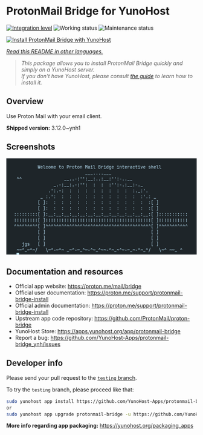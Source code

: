 <!--
N.B.: This README was automatically generated by <https://github.com/YunoHost/apps/tree/master/tools/readme_generator>
It shall NOT be edited by hand.
-->

# ProtonMail Bridge for YunoHost

[![Integration level](https://dash.yunohost.org/integration/protonmail-bridge.svg)](https://ci-apps.yunohost.org/ci/apps/protonmail-bridge/) ![Working status](https://ci-apps.yunohost.org/ci/badges/protonmail-bridge.status.svg) ![Maintenance status](https://ci-apps.yunohost.org/ci/badges/protonmail-bridge.maintain.svg)

[![Install ProtonMail Bridge with YunoHost](https://install-app.yunohost.org/install-with-yunohost.svg)](https://install-app.yunohost.org/?app=protonmail-bridge)

*[Read this README in other languages.](./ALL_README.md)*

> *This package allows you to install ProtonMail Bridge quickly and simply on a YunoHost server.*  
> *If you don't have YunoHost, please consult [the guide](https://yunohost.org/install) to learn how to install it.*

## Overview

Use Proton Mail with your email client.


**Shipped version:** 3.12.0~ynh1

## Screenshots

![Screenshot of ProtonMail Bridge](./doc/screenshots/screenshot.png)

## Documentation and resources

- Official app website: <https://proton.me/mail/bridge>
- Official user documentation: <https://proton.me/support/protonmail-bridge-install>
- Official admin documentation: <https://proton.me/support/protonmail-bridge-install>
- Upstream app code repository: <https://github.com/ProtonMail/proton-bridge>
- YunoHost Store: <https://apps.yunohost.org/app/protonmail-bridge>
- Report a bug: <https://github.com/YunoHost-Apps/protonmail-bridge_ynh/issues>

## Developer info

Please send your pull request to the [`testing` branch](https://github.com/YunoHost-Apps/protonmail-bridge_ynh/tree/testing).

To try the `testing` branch, please proceed like that:

```bash
sudo yunohost app install https://github.com/YunoHost-Apps/protonmail-bridge_ynh/tree/testing --debug
or
sudo yunohost app upgrade protonmail-bridge -u https://github.com/YunoHost-Apps/protonmail-bridge_ynh/tree/testing --debug
```

**More info regarding app packaging:** <https://yunohost.org/packaging_apps>
